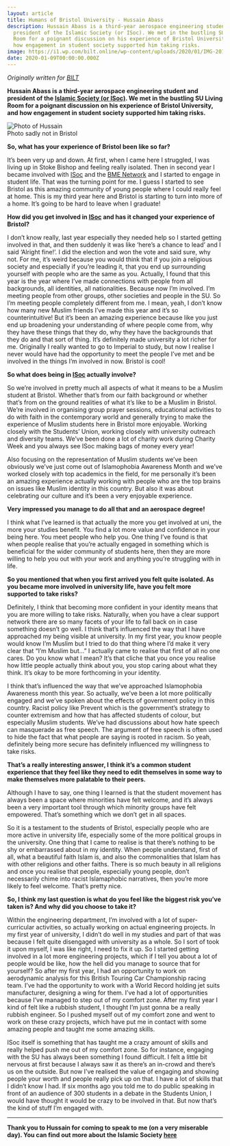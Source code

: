 ```yaml
---
layout: article
title: Humans of Bristol University - Hussain Abass
description: Hussain Abass is a third-year aerospace engineering student and
  president of the Islamic Society (or ISoc). We met in the bustling SU Living
  Room for a poignant discussion on his experience of Bristol University, and
  how engagement in student society supported him taking risks.
image: https://i1.wp.com/bilt.online/wp-content/uploads/2020/01/IMG-20190720-WA0036.jpg
date: 2020-01-09T00:00:00.000Z
---
```


_Originally written for [BILT](https://bilt.online/humans-of-bristol-university-hussain-abass/)_

**Hussain Abass is a third-year aerospace engineering student and president of the <a href="https://www.brisoc.org/">Islamic Society (or ISoc)</a>. We met in the bustling SU Living Room for a poignant discussion on his experience of Bristol University, and how engagement in student society supported him taking risks.**

<img alt="Photo of Hussain" src="https://i1.wp.com/bilt.online/wp-content/uploads/2020/01/IMG-20190720-WA0036.jpg">
<figcaption>Photo sadly not in Bristol</figcaption>

**So, what has your experience of Bristol been like so far?**

It’s been very up and down. At first, when I came here I struggled, I was living up in Stoke Bishop and feeling really isolated. Then in second year I became involved with <a href="https://www.facebook.com/brisoc/">ISoc</a> and the <a href="https://www.bristolsu.org.uk/groups/bristol-su-black-and-minority-ethnic-network">BME Network</a> and I started to engage in student life. That was the turning point for me. I guess I started to see Bristol as this amazing community of young people where I could really feel at home. This is my third year here and Bristol is starting to turn into more of a home. It’s going to be hard to leave when I graduate!

**How did you get involved in <a href="https://www.brisoc.org/">ISoc</a> and has it changed your experience of Bristol?**

I don’t know really, last year especially they needed help so I started getting involved in that, and then suddenly it was like ‘here’s a chance to lead’ and I said ‘Alright fine!’. I did the election and won the vote and said sure, why not. For me, it’s weird because you would think that if you join a religious society and especially if you’re leading it, that you end up surrounding yourself with people who are the same as you. Actually, I found that this year is the year where I’ve made connections with people from all backgrounds, all identities, all nationalities. Because now I’m involved. I’m meeting people from other groups, other societies and people in the SU. So I’m meeting people completely different from me. I mean, yeah, I don’t know how many new Muslim friends I’ve made this year and it’s so counterintuitive! But it’s been an amazing experience because like you just end up broadening your understanding of where people come from, why they have these things that they do, why they have the backgrounds that they do and that sort of thing. It’s definitely made university a lot richer for me. Originally I really wanted to go to Imperial to study, but now I realise I never would have had the opportunity to meet the people I’ve met and be involved in the things I’m involved in now. Bristol is cool!

**So what does being in <a href="https://www.brisoc.org/">ISoc</a> actually involve?**

So we’re involved in pretty much all aspects of what it means to be a Muslim student at Bristol. Whether that’s from our faith background or whether that’s from on the ground realities of what it’s like to be a Muslim in Bristol. We’re involved in organising group prayer sessions, educational activities to do with faith in the contemporary world and generally trying to make the experience of Muslim students here in Bristol more enjoyable. Working closely with the Students’ Union, working closely with university outreach and diversity teams. We’ve been done a lot of charity work during Charity Week and you always see ISoc making bags of money every year!

Also focusing on the representation of Muslim students we’ve been obviously we’ve just come out of Islamophobia Awareness Month and we’ve worked closely with top academics in the field, for me personally it’s been an amazing experience actually working with people who are the top brains on issues like Muslim identity in this country. But also it was about celebrating our culture and it’s been a very enjoyable experience.

**Very impressed you manage to do all that and an aerospace degree!**

I think what I’ve learned is that actually the more you get involved at uni, the more your studies benefit. You find a lot more value and confidence in your being here. You meet people who help you. One thing I’ve found is that when people realise that you’re actually engaged in something which is beneficial for the wider community of students here, then they are more willing to help you out with your work and anything you’re struggling with in life.

**So you mentioned that when you first arrived you felt quite isolated. As you became more involved in university life, have you felt more supported to take risks?**

Definitely, I think that becoming more confident in your identity means that you are more willing to take risks. Naturally, when you have a clear support network there are so many facets of your life to fall back on in case something doesn’t go well. I think that’s influenced the way that I have approached my being visible at university. In my first year, you know people would know I’m Muslim but I tried to do that thing where I’d make it very clear that “I’m Muslim but…” I actually came to realise that first of all no one cares. Do you know what I mean? It’s that cliche that you once you realise how little people actually think about you, you stop caring about what they think. It’s okay to be more forthcoming in your identity.

I think that’s influenced the way that we’ve approached Islamophobia Awareness month this year. So actually, we’ve been a lot more politically engaged and we’ve spoken about the effects of government policy in this country. Racist policy like Prevent which is the government’s strategy to counter extremism and how that has affected students of colour, but especially Muslim students. We’ve had discussions about how hate speech can masquerade as free speech. The argument of free speech is often used to hide the fact that what people are saying is rooted in racism. So yeah, definitely being more secure has definitely influenced my willingness to take risks.

**That’s a really interesting answer, I think it’s a common student experience that they feel like they need to edit themselves in some way to make themselves more palatable to their peers.**

Although I have to say, one thing I learned is that the student movement has always been a space where minorities have felt welcome, and it’s always been a very important tool through which minority groups have felt empowered. That’s something which we don’t get in all spaces.

So it is a testament to the students of Bristol, especially people who are more active in university life, especially some of the more political groups in the university. One thing that I came to realise is that there’s nothing to be shy or embarrassed about in my identity. When people understand, first of all, what a beautiful faith Islam is, and also the commonalities that Islam has with other religions and other faiths. There is so much beauty in all religions and once you realise that people, especially young people, don’t necessarily chime into racist Islamaphobic narratives, then you’re more likely to feel welcome. That’s pretty nice.

**So, I think my last question is what do you feel like the biggest risk you’ve taken is? And why did you choose to take it?**

Within the engineering department, I’m involved with a lot of super-curricular activities, so actually working on actual engineering projects. In my first year of university, I didn’t do well in my studies and part of that was because I felt quite disengaged with university as a whole. So I sort of took it upon myself, I was like right, I need to fix it up. So I started getting involved in a lot more engineering projects, which if I tell you about a lot of people would be like, how the hell did you manage to source that for yourself? So after my first year, I had an opportunity to work on aerodynamic analysis for this British Touring Car Championship racing team. I’ve had the opportunity to work with a World Record holding jet suits manufacturer, designing a wing for them. I’ve had a lot of opportunities because I’ve managed to step out of my comfort zone. After my first year I kind of felt like a rubbish student, I thought I’m just gonna be a really rubbish engineer. So I pushed myself out of my comfort zone and went to work on these crazy projects, which have put me in contact with some amazing people and taught me some amazing skills.

ISoc itself is something that has taught me a crazy amount of skills and really helped push me out of my comfort zone. So for instance, engaging with the SU has always been something I found difficult. I felt a little bit nervous at first because I always saw it as there’s an in-crowd and there’s us on the outside. But now I’ve realised the value of engaging and showing people your worth and people really pick up on that. I have a lot of skills that I didn’t know I had. If six months ago you told me to do public speaking in front of an audience of 300 students in a debate in the Students Union, I would have thought it would be crazy to be involved in that. But now that’s the kind of stuff I’m engaged with.

---

**Thank you to Hussain for coming to speak to me (on a very miserable day). You can find out more about the Islamic Society <a href="https://www.brisoc.org/">here</a>**

